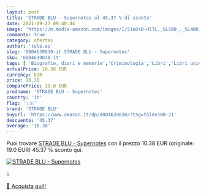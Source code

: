```yaml
---
layout: post
title: 'STRADE BLU - Supernotes al 45.37 % di sconto'
date: 2021-09-27 09:40:44
image: 'https://m.media-amazon.com/images/I/51oOsD-HlTL._SL500_._SL400_.jpg'
comments: true
category: ofertas
author: 'tole.es'
slug: '8804639830-it STRADE BLU - Supernotes'
sku: '8804639830-it'
tags: [ 'Biografie, diari e memorie','Criminologia','Libri','Libri universitari','Libri universitari scienze sociali','Memorie','Politica','Relazioni internazionali e globalizzazione','Società e scienze sociali','strade blu', ]
actualPrice: 10.38 EUR
currency: EUR
price: 10.38
comparePrice: 19.0 EUR
prodname: 'STRADE BLU - Supernotes'
country: 'it'
flag: '🇮🇹'
brand: 'STRADE BLU'
buyurl: 'https://www.amazon.it/dp/8804639830/?tag=tolees00-21'
descuento: '45.37'
average: '10.38'
---
```


Puoi trovare [STRADE BLU - Supernotes](https://www.amazon.it/dp/8804639830/?tag=tolees00-21) con il prezzo 10.38 EUR (originale: 19.0 EUR) 45.37 % sconto qui:

[![STRADE BLU - Supernotes](https://m.media-amazon.com/images/I/51oOsD-HlTL._SL500_._SL400_.jpg)](https://www.amazon.it/dp/8804639830/?tag=tolees00-21)

ℹ️:


[🛒 Acquista qui!!](https://www.amazon.it/dp/8804639830/?tag=tolees00-21)

